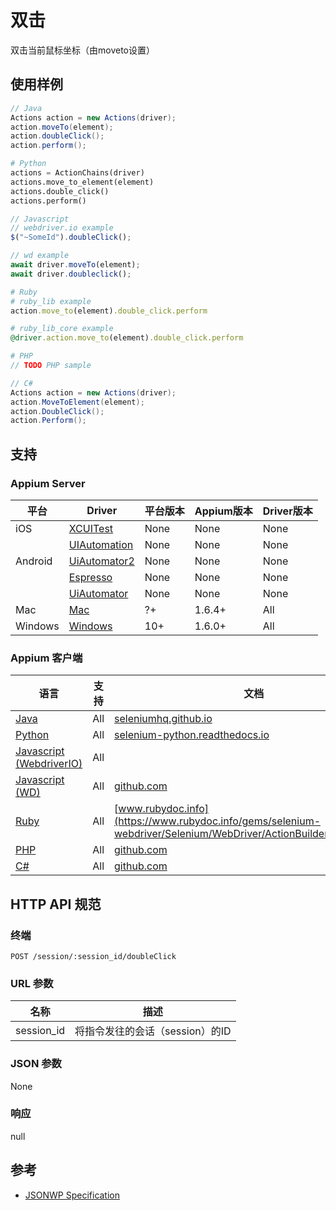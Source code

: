 
# 双击

双击当前鼠标坐标（由moveto设置）

## 使用样例

```java
// Java
Actions action = new Actions(driver);
action.moveTo(element);
action.doubleClick();
action.perform();

```

```python
# Python
actions = ActionChains(driver)
actions.move_to_element(element)
actions.double_click()
actions.perform()

```

```javascript
// Javascript
// webdriver.io example
$("~SomeId").doubleClick();

// wd example
await driver.moveTo(element);
await driver.doubleclick();

```

```ruby
# Ruby
# ruby_lib example
action.move_to(element).double_click.perform

# ruby_lib_core example
@driver.action.move_to(element).double_click.perform

```

```php
# PHP
// TODO PHP sample

```

```csharp
// C#
Actions action = new Actions(driver);
action.MoveToElement(element);
action.DoubleClick();
action.Perform();

```



## 支持


### Appium Server

|平台|Driver|平台版本|Appium版本|Driver版本|
|--------|----------------|------|--------------|--------------|
| iOS | [XCUITest](/docs/en/drivers/ios-xcuitest.md) | None | None | None |
|  | [UIAutomation](/docs/en/drivers/ios-uiautomation.md) | None | None | None |
| Android | [UiAutomator2](/docs/en/drivers/android-uiautomator2.md) | None | None | None |
|  | [Espresso](/docs/en/drivers/android-espresso.md) | None | None | None |
|  | [UiAutomator](/docs/en/drivers/android-uiautomator.md) | None | None | None |
| Mac | [Mac](/docs/en/drivers/mac.md) | ?+ | 1.6.4+ | All |
| Windows | [Windows](/docs/en/drivers/windows.md) | 10+ | 1.6.0+ | All |



### Appium 客户端

|语言| 支持 | 文档                                                         |
|--------|-------|-------------|
|[Java](https://github.com/appium/java-client/releases/latest)| All | [seleniumhq.github.io](https://seleniumhq.github.io/selenium/docs/api/java/org/openqa/selenium/interactions/Actions.html#doubleClick--) |
|[Python](https://github.com/appium/python-client/releases/latest)| All | [selenium-python.readthedocs.io](http://selenium-python.readthedocs.io/api.html#selenium.webdriver.common.action_chains.ActionChains.double_click) |
|[Javascript (WebdriverIO)](http://webdriver.io/index.html)| All |  |
|[Javascript (WD)](https://github.com/admc/wd/releases/latest)| All | [github.com](https://github.com/admc/wd/blob/master/lib/commands.js#L1686) |
|[Ruby](https://github.com/appium/ruby_lib/releases/latest)| All | [www.rubydoc.info](https://www.rubydoc.info/gems/selenium-webdriver/Selenium/WebDriver/ActionBuilder:double_click) |
|[PHP](https://github.com/appium/php-client/releases/latest)| All | [github.com](https://github.com/appium/php-client/) |
|[C#](https://github.com/appium/appium-dotnet-driver/releases/latest)| All | [github.com](https://github.com/SeleniumHQ/selenium/blob/master/dotnet/src/webdriver/Interactions/Actions.cs) |


## HTTP API 规范


### 终端

`POST /session/:session_id/doubleClick`


### URL 参数

|名称|描述|
|----|-----------|
|session_id|将指令发往的会话（session）的ID|


### JSON 参数

None


### 响应

null


## 参考

* [JSONWP Specification](https://github.com/SeleniumHQ/selenium/wiki/JsonWireProtocol#sessionsessioniddoubledoubleClick)
